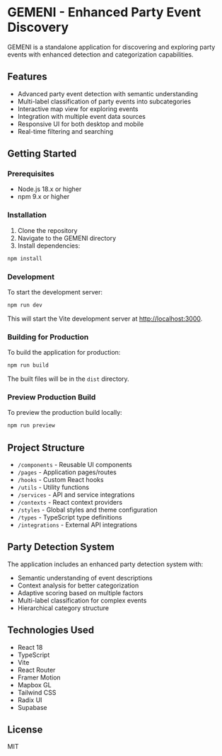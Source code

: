 # GEMENI - Enhanced Party Event Discovery

GEMENI is a standalone application for discovering and exploring party events with enhanced detection and categorization capabilities.

## Features

- Advanced party event detection with semantic understanding
- Multi-label classification of party events into subcategories
- Interactive map view for exploring events
- Integration with multiple event data sources
- Responsive UI for both desktop and mobile
- Real-time filtering and searching

## Getting Started

### Prerequisites

- Node.js 18.x or higher
- npm 9.x or higher

### Installation

1. Clone the repository
2. Navigate to the GEMENI directory
3. Install dependencies:

```bash
npm install
```

### Development

To start the development server:

```bash
npm run dev
```

This will start the Vite development server at [http://localhost:3000](http://localhost:3000).

### Building for Production

To build the application for production:

```bash
npm run build
```

The built files will be in the `dist` directory.

### Preview Production Build

To preview the production build locally:

```bash
npm run preview
```

## Project Structure

- `/components` - Reusable UI components
- `/pages` - Application pages/routes
- `/hooks` - Custom React hooks
- `/utils` - Utility functions
- `/services` - API and service integrations
- `/contexts` - React context providers
- `/styles` - Global styles and theme configuration
- `/types` - TypeScript type definitions
- `/integrations` - External API integrations

## Party Detection System

The application includes an enhanced party detection system with:

- Semantic understanding of event descriptions
- Context analysis for better categorization
- Adaptive scoring based on multiple factors
- Multi-label classification for complex events
- Hierarchical category structure

## Technologies Used

- React 18
- TypeScript
- Vite
- React Router
- Framer Motion
- Mapbox GL
- Tailwind CSS
- Radix UI
- Supabase

## License

MIT